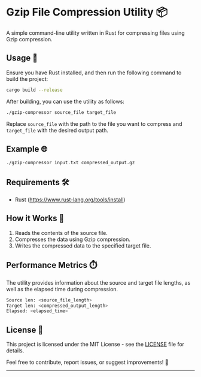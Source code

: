 # Gzip File Compression Utility 📦

A simple command-line utility written in Rust for compressing files using Gzip compression.

## Usage 🚀

Ensure you have Rust installed, and then run the following command to build the project:

```bash
cargo build --release
```

After building, you can use the utility as follows:

```bash
./gzip-compressor source_file target_file
```

Replace `source_file` with the path to the file you want to compress and `target_file` with the desired output path.

## Example 🌐

```bash
./gzip-compressor input.txt compressed_output.gz
```

## Requirements 🛠️

- Rust (https://www.rust-lang.org/tools/install)

## How it Works 🤖

1. Reads the contents of the source file.
2. Compresses the data using Gzip compression.
3. Writes the compressed data to the specified target file.

## Performance Metrics ⏱️

The utility provides information about the source and target file lengths, as well as the elapsed time during compression.

```bash
Source len: <source_file_length>
Target len: <compressed_output_length>
Elapsed: <elapsed_time>
```

## License 📜

This project is licensed under the MIT License - see the [LICENSE](LICENSE) file for details.

Feel free to contribute, report issues, or suggest improvements! 🤝

----------------------------------------------------------------------------------------------------------------------------------------------------------
